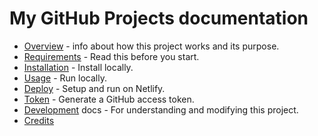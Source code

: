 # My GitHub Projects documentation

- [Overview](overview.md) - info about how this project works and its purpose.
- [Requirements](requirements.md) - Read this before you start.
- [Installation](installation.md) - Install locally.
- [Usage](usage.md) - Run locally.
- [Deploy](deploy.md) - Setup and run on Netlify.
- [Token](token.md) - Generate a GitHub access token.
- [Development](development/) docs - For understanding and modifying this project.
- [Credits](credits.md)
